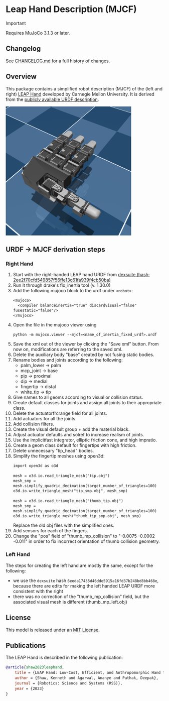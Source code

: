 # Leap Hand Description (MJCF)

> [!IMPORTANT]
> Requires MuJoCo 3.1.3 or later.

## Changelog

See [CHANGELOG.md](./CHANGELOG.md) for a full history of changes.

## Overview

This package contains a simplified robot description (MJCF) of the (left and right) [LEAP Hand](https://leaphand.com/) developed by Carnegie Mellon University. It is derived from the [publicly available URDF description](https://github.com/dexsuite/dex-urdf/tree/main/robots/hands/leap_hand).

<p float="left">
  <img src="right_hand.png" width="400">
</p>

## URDF → MJCF derivation steps

### Right Hand
1. Start with the right-handed LEAP hand URDF from [dexsuite (hash: 2ee2f70cfd549857f56ffe13c61fa939f4cb50ba)](https://github.com/dexsuite/dex-urdf/tree/main/robots/hands/leap_hand)
2. Run it through drake's fix_inertia tool (v. 1.30.0)
3. Add the following mujoco block to the urdf under `<robot>`:
    ```
    <mujoco>
      <compiler balanceinertia="true" discardvisual="false" fusestatic="false"/>
    </mujoco>
    ```
4. Open the file in the mujoco viewer using
    ```
    python -m mujoco.viewer --mjcf=<name_of_inertia_fixed_urdf>.urdf
    ```
5. Save the xml out of the viewer by clicking the "Save xml" button. From now on, modifications are referring to the saved xml.
6. Delete the auxiliary body "base" created by not fusing static bodies.
7. Rename bodies and joints according to the following:
    - palm_lower -> palm
    - mcp_joint -> base
    - pip -> proximal
    - dip -> medial
    - fingertip -> distal
    - white_tip -> tip
8. Give names to all geoms according to visual or collision status.
9. Create default classes for joints and assign all joints to their appropriate class.
10. Delete the actuatorfrcrange field for all joints.
11. Add actuators for all the joints.
12. Add collision filters.
13. Create the visual default group + add the material black.
14. Adjust actuator defaults and solref to increase realism of joints.
15. Use the implicitfast integrator, elliptic friction cone, and high impratio.
16. Create a geom class default for fingertips with high friction.
17. Delete unnecessary "tip_head" bodies.
18. Simplify the fingertip meshes using open3d:
    ```
    import open3d as o3d

    mesh = o3d.io.read_triangle_mesh("tip.obj")
    mesh_smp = mesh.simplify_quadric_decimation(target_number_of_triangles=100)
    o3d.io.write_triangle_mesh("tip_smp.obj", mesh_smp)

    mesh = o3d.io.read_triangle_mesh("thumb_tip.obj")
    mesh_smp = mesh.simplify_quadric_decimation(target_number_of_triangles=100)
    o3d.io.write_triangle_mesh("thumb_tip_smp.obj", mesh_smp)
    ```
    Replace the old obj files with the simplified ones.
19. Add sensors for each of the fingers.
20. Change the "pos" field of "thumb_mp_collision" to "-0.0075 -0.0002 -0.011" in
    order to fix incorrect orientation of thumb collision geometry.

### Left Hand
The steps for creating the left hand are mostly the same, except for the following:
- we use the `dexsuite` hash `6eeda17435d46dde5915a16fd37b248bd8bb468e`, because there are edits for making the left handed LEAP URDF more consistent with the right
- there was no correction of the "thumb_mp_collision" field, but the associated visual mesh is different (thumb_mp_left.obj)

## License

This model is released under an [MIT License](LICENSE).

## Publications

The LEAP Hand is described in the following publication:

```bibtex
@article{shaw2023leaphand,
    title = {LEAP Hand: Low-Cost, Efficient, and Anthropomorphic Hand for Robot Learning},
    author = {Shaw, Kenneth and Agarwal, Ananye and Pathak, Deepak},
    journal = {Robotics: Science and Systems (RSS)},
    year = {2023}
}
```
